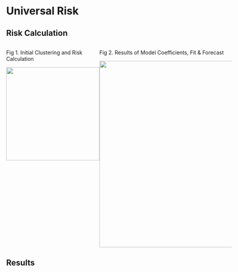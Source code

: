 # Universal Risk

##  Risk Calculation
 <div style="width: 120%; overflow: hidden;">
 <div style="width: 250px; float: left;"> 
 <p> Fig 1. Initial Clustering and Risk Calculation</p>
 <img src="http://34.66.189.202:4567/uploads/urisk.png"  width="250"/>  
 </div>
    <div style="width: 500px; margin-left: 250px;">
     <p> Fig 2. Results of Model Coefficients, Fit & Forecast</p>
    <img src="http://34.66.189.202:4567/uploads/fig3.png" width="500"/> 
    </div>
</div>



## Results

